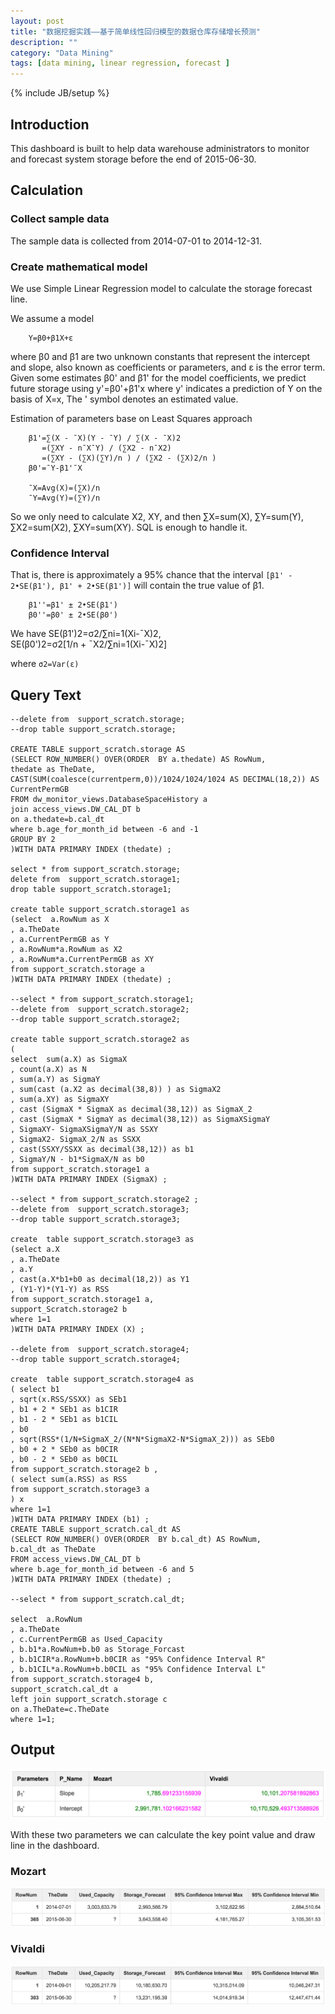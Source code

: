 ```yaml
---
layout: post
title: "数据挖掘实践——基于简单线性回归模型的数据仓库存储增长预测"
description: ""
category: "Data Mining"
tags: [data mining, linear regression, forecast ]
---
```

{% include JB/setup %}

## Introduction

This dashboard is built to help data warehouse administrators to monitor and forecast system storage before the end of 2015-06-30. 

<!-- more -->

## Calculation

### Collect sample data
The sample data is collected from 2014-07-01 to 2014-12-31.

### Create mathematical model
We use Simple Linear Regression model to calculate the storage forecast line. 

We assume a model    

        Y=β0+β1X+ε

where β0 and β1 are two unknown constants that represent the intercept and slope, also known as coefficients or parameters, and ε is  the error term.
Given some estimates β0' and β1' for the model coefficients, we predict future storage using y'=β0'+β1'x
where y' indicates a prediction of Y on the basis of X=x, The ' symbol denotes an estimated value.

Estimation of parameters base on Least Squares approach

        β1'=∑(X - ¯X)(Y - ¯Y) / ∑(X - ¯X)2
           =(∑XY - n¯X¯Y) / (∑X2 - n¯X2)
           =(∑XY - (∑X)(∑Y)/n ) / (∑X2 - (∑X)2/n )
        β0'=¯Y-β1'¯X

        ¯X=Avg(X)=(∑X)/n
        ¯Y=Avg(Y)=(∑Y)/n

So we only need to calculate X2, XY, and then ∑X=sum(X), ∑Y=sum(Y), ∑X2=sum(X2), ∑XY=sum(XY). SQL is enough to handle it.

### Confidence Interval
That is, there is approximately a 95% chance that the interval `[β1' - 2•SE(β1'), β1' + 2•SE(β1')]` will contain the true value of β1.

        β1''=β1' ± 2•SE(β1')
        β0''=β0' ± 2•SE(β0')

We have 
        SE(β1')2=σ2/∑ni=1(Xi-¯X)2,  
        SE(β0')2=σ2[1/n + ¯X2/∑ni=1(Xi-¯X)2]  

where `σ2=Var(ε)`

## Query Text

```
--delete from  support_scratch.storage;
--drop table support_scratch.storage;

CREATE TABLE support_scratch.storage AS
(SELECT ROW_NUMBER() OVER(ORDER  BY a.thedate) AS RowNum,
thedate as TheDate, 
CAST(SUM(coalesce(currentperm,0))/1024/1024/1024 AS DECIMAL(18,2)) AS CurrentPermGB
FROM dw_monitor_views.DatabaseSpaceHistory a
join access_views.DW_CAL_DT b
on a.thedate=b.cal_dt
where b.age_for_month_id between -6 and -1
GROUP BY 2
)WITH DATA PRIMARY INDEX (thedate) ;

select * from support_scratch.storage;
delete from  support_scratch.storage1;
drop table support_scratch.storage1;

create table support_scratch.storage1 as 
(select  a.RowNum as X
, a.TheDate
, a.CurrentPermGB as Y
, a.RowNum*a.RowNum as X2
, a.RowNum*a.CurrentPermGB as XY
from support_scratch.storage a
)WITH DATA PRIMARY INDEX (thedate) ;

--select * from support_scratch.storage1;
--delete from  support_scratch.storage2;
--drop table support_scratch.storage2;

create table support_scratch.storage2 as 
(
select  sum(a.X) as SigmaX
, count(a.X) as N
, sum(a.Y) as SigmaY
, sum(cast (a.X2 as decimal(38,8)) ) as SigmaX2
, sum(a.XY) as SigmaXY
, cast (SigmaX * SigmaX as decimal(38,12)) as SigmaX_2
, cast (SigmaX * SigmaY as decimal(38,12)) as SigmaXSigmaY
, SigmaXY- SigmaXSigmaY/N as SSXY
, SigmaX2- SigmaX_2/N as SSXX
, cast(SSXY/SSXX as decimal(38,12)) as b1
, SigmaY/N - b1*SigmaX/N as b0
from support_scratch.storage1 a
)WITH DATA PRIMARY INDEX (SigmaX) ;

--select * from support_scratch.storage2 ;
--delete from  support_scratch.storage3;
--drop table support_scratch.storage3;

create  table support_scratch.storage3 as 
(select a.X
, a.TheDate
, a.Y
, cast(a.X*b1+b0 as decimal(18,2)) as Y1
, (Y1-Y)*(Y1-Y) as RSS
from support_scratch.storage1 a,
support_Scratch.storage2 b
where 1=1
)WITH DATA PRIMARY INDEX (X) ;

--delete from  support_scratch.storage4;
--drop table support_scratch.storage4;

create  table support_scratch.storage4 as 
( select b1
, sqrt(x.RSS/SSXX) as SEb1
, b1 + 2 * SEb1 as b1CIR
, b1 - 2 * SEb1 as b1CIL
, b0
, sqrt(RSS*(1/N+SigmaX_2/(N*N*SigmaX2-N*SigmaX_2))) as SEb0
, b0 + 2 * SEb0 as b0CIR
, b0 - 2 * SEb0 as b0CIL
from support_scratch.storage2 b ,
( select sum(a.RSS) as RSS
from support_scratch.storage3 a
) x
where 1=1
)WITH DATA PRIMARY INDEX (b1) ;
CREATE TABLE support_scratch.cal_dt AS
(SELECT ROW_NUMBER() OVER(ORDER  BY b.cal_dt) AS RowNum,
b.cal_dt as TheDate
FROM access_views.DW_CAL_DT b
where b.age_for_month_id between -6 and 5
)WITH DATA PRIMARY INDEX (thedate) ;

--select * from support_scratch.cal_dt;

select  a.RowNum
, a.TheDate
, c.CurrentPermGB as Used_Capacity
, b.b1*a.RowNum+b.b0 as Storage_Forcast
, b.b1CIR*a.RowNum+b.b0CIR as "95% Confidence Interval R"
, b.b1CIL*a.RowNum+b.b0CIL as "95% Confidence Interval L"
from support_scratch.storage4 b,
support_scratch.cal_dt a
left join support_scratch.storage c
on a.TheDate=c.TheDate
where 1=1;
```

## Output

![Image1](/images/capaforecast1.png)

With these two parameters we can calculate the key point value and draw line in the dashboard.

### Mozart

![Image2](/images/capaforecast2.png)

### Vivaldi

![Image3](/images/capaforecast3.png)
